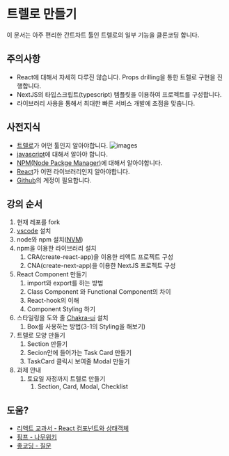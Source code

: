 # 트렐로 만들기

이 문서는 아주 편리한 간트차트 툴인 트렐로의 일부 기능을 클론코딩 합니다.


## 주의사항

- React에 대해서 자세히 다루진 않습니다. Props drilling을 통한 트렐로 구현을 진행합니다.
- NextJS의 타입스크립트(typescript) 템플릿을 이용하여 프로젝트를 구성합니다.
- 라이브러리 사용을 통해서 최대한 빠른 서비스 개발에 초점을 맞춥니다.


## 사전지식

- [트렐로](https://trello.com/)가 어떤 툴인지 알아야합니다.
    ![images](./images/1.png)
- [javascript](https://developer.mozilla.org/ko/docs/Web/JavaScript)에 대해서 알아야 합니다.
- [NPM(Node Packge Manager)](https://namu.wiki/w/npm)에 대해서 알아야합니다.
- [React](https://ko.reactjs.org/)가 어떤 라이브러리인지 알아야합니다.
- [Github](https://github.com/)의 계정이 필요합니다.


## 강의 순서
1. 현재 레포를 fork
2. [vscode](https://code.visualstudio.com/docs/setup/mac) 설치
3. node와 npm 설치([NVM](https://github.com/nvm-sh/nvm))
4. npm을 이용한 라이브러리 설치
   1. CRA(create-react-app)을 이용한 리액트 프로젝트 구성
   2. CNA(create-next-app)을 이용한 NextJS 프로젝트 구성
5. React Component 만들기
   1. import와 export를 하는 방법
   2. Class Component 와 Functional Component의 차이
   3. React-hook의 이해
   4. Component Styling 하기
6. 스타일링을 도와 줄 [Chakra-ui](https://chakra-ui.com/) 설치
   1. Box를 사용하는 방법(3-1의 Styling을 해보기)
7. 트렐로 모양 만들기
   1. Section 만들기
   2. Secion안에 들어가는 Task Card 만들기
   3. TaskCard 클릭시 보여줄 Modal 만들기
8. 과제 안내
   1. 토요일 자정까지 트렐로 만들기
      1. Section, Card, Modal, Checklist


## 도움?

- [리액트 교과서 - React 컴포넌트와 상태객체](https://velog.io/@kyusung/%EB%A6%AC%EC%95%A1%ED%8A%B8-%EA%B5%90%EA%B3%BC%EC%84%9C-React-%EC%BB%B4%ED%8F%AC%EB%84%8C%ED%8A%B8%EC%99%80-%EC%83%81%ED%83%9C-%EA%B0%9D%EC%B2%B4)
- [핑프 - 나무위키](https://namu.wiki/w/%ED%95%91%EA%B1%B0%20%ED%94%84%EB%A6%B0%EC%84%B8%EC%8A%A4)
- [좋코딩 - 질문](https://youtu.be/vf24tP_G_HY?t=389)